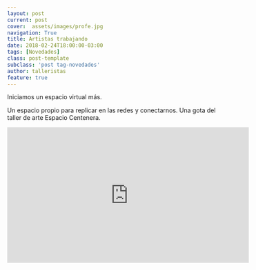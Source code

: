 ```yaml
---
layout: post
current: post
cover:  assets/images/profe.jpg
navigation: True
title: Artistas trabajando
date: 2018-02-24T18:00:00-03:00
tags: [Novedades]
class: post-template
subclass: 'post tag-novedades'
author: talleristas
feature: true
---
```


Iniciamos un espacio virtual más.

Un espacio propio para replicar en las redes y conectarnos.
Una gota del taller de arte Espacio Centenera.

<iframe width="560" height="315" src="https://www.youtube.com/embed/rNmmRjO_htE?rel=0" frameborder="0" allow="autoplay; encrypted-media" allowfullscreen></iframe>
